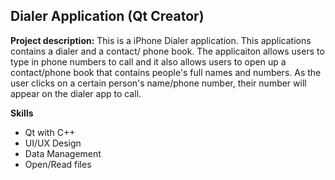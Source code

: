 ## Dialer Application (Qt Creator)

**Project description:** This is a iPhone Dialer application. This applications contains a dialer and a contact/ phone book. The applicaiton allows users to type in phone numbers to call and it also allows users to open up a contact/phone book that contains people's full names and numbers. As the user clicks on a certain person's name/phone number, their number will appear on the dialer app to call. 

**Skills**
- Qt with C++
- UI/UX Design  
- Data Management
- Open/Read files
